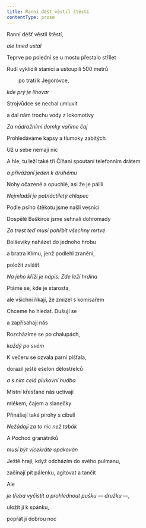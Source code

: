 ```yaml
---
title: Ranní déšť věstil štěstí
contentType: prose
---
```


<section>

Ranní déšť věstil štěstí,

_ale hned ustal_

</section>

<section>

Teprve po poledni se u mostu přestalo střílet

Rudí vyklidili stanici a ustoupili 500 metrů

        po trati k Jegorovce,

_kde prý je lihovar_

</section>

<section>

Strojvůdce se nechal umluvit

a dal nám trochu vody z lokomotivy

_Za nádražními domky vaříme čaj_

</section>

<section>

Prohledáváme kapsy a tlumoky zabitých

Už u sebe nemají nic

A hle, tu leží také tři Číňani spoutaní telefonním drátem

_a přivázaní jeden k druhému_

</section>

<section>

Nohy očazené a opuchlé, asi že je pálili

_Nejmladší je patnáctiletý chlapec_

</section>

<section>

Podle psího štěkotu jsme našli vesnici

Dospělé Baškirce jsme sehnali dohromady

_Za trest teď musí pohřbít všechny mrtvé_

</section>

<section>

Bolševiky naházet do jednoho hrobu

a bratra Klímu, jenž podlehl zranění,

položit zvlášť

_Na jeho kříži je nápis: Zde leží hrdina_

</section>

<section>

Ptáme se, kde je starosta,

ale všichni říkají, že zmizel s komisařem

Chceme ho hledat. Dušují se

a zapřísahají nás

Rozcházíme se po chalupách,

_každý po svém_

</section>

<section>

K večeru se ozvala parní píšťala,

dorazil ještě ešelon dělostřelců

_a s ním celá plukovní hudba_

</section>

<section>

Místní křesťané nás uctívají

mlékem, čajem a slanečky

Přinášejí také pirohy s cibulí

_Nežádají za to nic než tabák_

</section>

<section>

A Pochod granátníků

_musí být vícekráte opakován_

</section>

<section>

Ještě hrají, když odcházím do svého pulmanu,

začínají pít pálenku, agitovat a tančit

Ale

_je třeba vyčistit a prohlédnout pušku — družku —,_

</section>

<section>

uložit ji k spánku,

popřát jí dobrou noc

</section>
